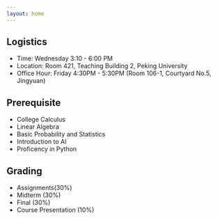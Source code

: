 ```yaml
---
layout: home
---
```


## Logistics
* Time: Wednesday 3:10 - 6:00 PM
* Location: Room 421, Teaching Building 2, Peking University
* Office Hour: Friday 4:30PM - 5:30PM (Room 106-1, Courtyard No.5, Jingyuan)



## Prerequisite
* College Calculus
* Linear Algebra
* Basic Probability and Statistics
* Introduction to AI
* Proficency in Python

## Grading 
* Assignments(30%)
* Midterm (30%)
* Final (30%)
* Course Presentation (10%)
<!--- Please see [Assignments](https://hughw19.github.io/IntrotoCV/assignments/) page for more information. --->





